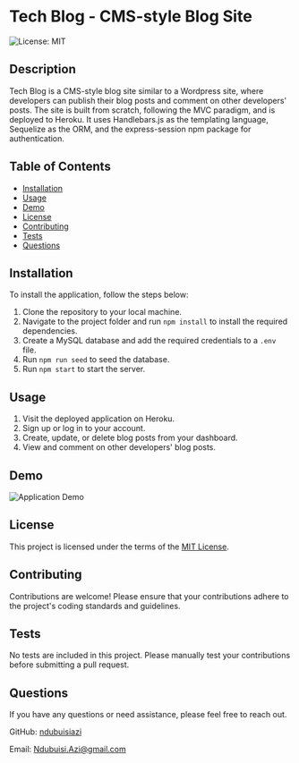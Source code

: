 # Tech Blog - CMS-style Blog Site

![License: MIT](https://img.shields.io/badge/License-MIT-yellow.svg)

## Description

Tech Blog is a CMS-style blog site similar to a Wordpress site, where developers can publish their blog posts and comment on other developers' posts. The site is built from scratch, following the MVC paradigm, and is deployed to Heroku. It uses Handlebars.js as the templating language, Sequelize as the ORM, and the express-session npm package for authentication.

## Table of Contents

- [Installation](#installation)
- [Usage](#usage)
- [Demo](#demo)
- [License](#license)
- [Contributing](#contributing)
- [Tests](#tests)
- [Questions](#questions)

## Installation

To install the application, follow the steps below:

1. Clone the repository to your local machine.
2. Navigate to the project folder and run `npm install` to install the required dependencies.
3. Create a MySQL database and add the required credentials to a `.env` file.
4. Run `npm run seed` to seed the database.
5. Run `npm start` to start the server.

## Usage

1. Visit the deployed application on Heroku.
2. Sign up or log in to your account.
3. Create, update, or delete blog posts from your dashboard.
4. View and comment on other developers' blog posts.

## Demo

![Application Demo](demo.gif)

## License

This project is licensed under the terms of the [MIT License](https://opensource.org/licenses/MIT).

## Contributing

Contributions are welcome! Please ensure that your contributions adhere to the project's coding standards and guidelines.

## Tests

No tests are included in this project. Please manually test your contributions before submitting a pull request.

## Questions

If you have any questions or need assistance, please feel free to reach out.

GitHub: [ndubuisiazi](https://github.com/ndubuisiazi)

Email: [Ndubuisi.Azi@gmail.com](mailto:Ndubuisi.Azi@com)
